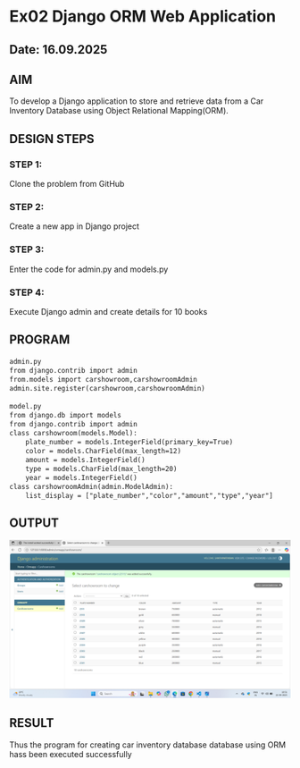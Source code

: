 # Ex02 Django ORM Web Application
## Date: 16.09.2025

## AIM
To develop a Django application to store and retrieve data from a Car Inventory Database using Object Relational Mapping(ORM).

## DESIGN STEPS

### STEP 1:
Clone the problem from GitHub

### STEP 2:
Create a new app in Django project

### STEP 3:
Enter the code for admin.py and models.py

### STEP 4:
Execute Django admin and create details for 10 books

## PROGRAM
```
admin.py
from django.contrib import admin
from.models import carshowroom,carshowroomAdmin
admin.site.register(carshowroom,carshowroomAdmin)

model.py
from django.db import models
from django.contrib import admin
class carshowroom(models.Model):
    plate_number = models.IntegerField(primary_key=True)
    color = models.CharField(max_length=12)
    amount = models.IntegerField()
    type = models.CharField(max_length=20)
    year = models.IntegerField()
class carshowroomAdmin(admin.ModelAdmin):
    list_display = ["plate_number","color","amount","type","year"]
```

## OUTPUT
![alt text](<Screenshot (17).png>)


## RESULT
Thus the program for creating car inventory database database using ORM hass been executed successfully
